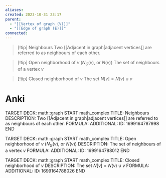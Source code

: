 ```yaml
---
aliases: 
created: 2023-10-31 23:17
parent:
  - "[[Vertex of graph (V)]]"
  - "[[Edge of graph (E)]]"
connected:
---
```


> [!tip] Neighbours
> Two [[Adjacent in graph|adjacent vertices]] are referred to as neighbours of each other.

> [!tip] Open neighborhood of $v$ ($N_G(v)$, or $N(v)$)
> The set of neighbours of a vertex $v$

> [!tip] Closed neighborhood of $v$
> The set $N[v] = N(v) ∪ {v}$ 

# Anki
TARGET DECK: math::graph
START
math_complex
TITLE: Neighbours
DESCRIPTION: Two [[Adjacent in graph|adjacent vertices]] are referred to as neighbours of each other.
FORMULA: 
ADDITIONAL:
ID: 1699164787998
END

TARGET DECK: math::graph
START
math_complex
TITLE: Open neighborhood of $v$ ($N_G(v)$, or $N(v)$)
DESCRIPTION: The set of neighbours of a vertex $v$
FORMULA: 
ADDITIONAL:
ID: 1699164788012
END

TARGET DECK: math::graph
START
math_complex
TITLE: Closed neighborhood of $v$
DESCRIPTION: The set $N[v] = N(v) ∪ {v}$ 
FORMULA: 
ADDITIONAL:
ID: 1699164788026
END














